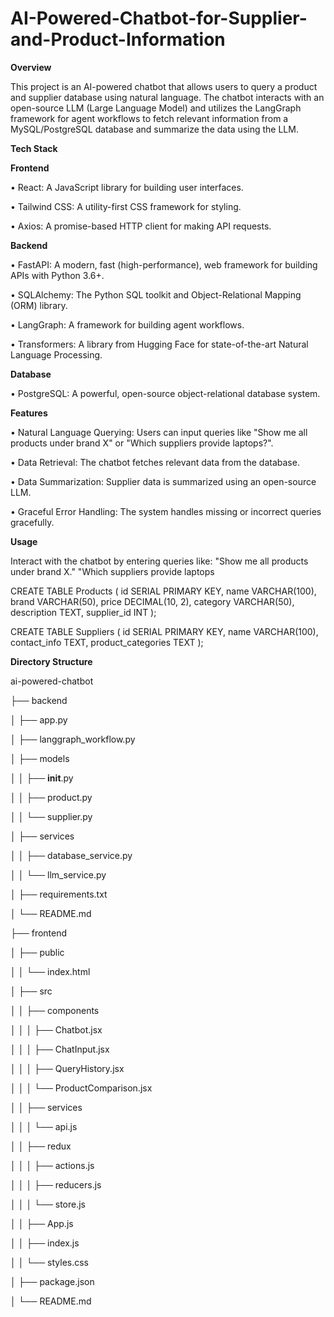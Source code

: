 # AI-Powered-Chatbot-for-Supplier-and-Product-Information

**Overview**

This project is an AI-powered chatbot that allows users to query a product and supplier database using natural language. The chatbot interacts with an open-source LLM (Large Language Model) and utilizes the LangGraph framework for agent workflows to fetch relevant information from a MySQL/PostgreSQL database and summarize the data using the LLM.

**Tech Stack**


**Frontend**

•	React: A JavaScript library for building user interfaces.

•	Tailwind CSS: A utility-first CSS framework for styling.

•	Axios: A promise-based HTTP client for making API requests.


**Backend**

•	FastAPI: A modern, fast (high-performance), web framework for building APIs with Python 3.6+.

•	SQLAlchemy: The Python SQL toolkit and Object-Relational Mapping (ORM) library.

•	LangGraph: A framework for building agent workflows.

•	Transformers: A library from Hugging Face for state-of-the-art Natural Language Processing.

**Database**

•	PostgreSQL: A powerful, open-source object-relational database system.


**Features**

•	Natural Language Querying: Users can input queries like "Show me all products under brand X" or "Which suppliers provide laptops?".

•	Data Retrieval: The chatbot fetches relevant data from the database.

•	Data Summarization: Supplier data is summarized using an open-source LLM.

•	Graceful Error Handling: The system handles missing or incorrect queries gracefully.

**Usage**

Interact with the chatbot by entering queries like: "Show me all products under brand X." "Which suppliers provide laptops

CREATE TABLE Products ( id SERIAL PRIMARY KEY, name VARCHAR(100), brand VARCHAR(50), price DECIMAL(10, 2), category VARCHAR(50), description TEXT, supplier_id INT );

CREATE TABLE Suppliers ( id SERIAL PRIMARY KEY, name VARCHAR(100), contact_info TEXT, product_categories TEXT ); 




 **Directory Structure**


ai-powered-chatbot

├── backend

│   ├── app.py

│   ├── langgraph_workflow.py

│   ├── models

│   │   ├── __init__.py

│   │   ├── product.py

│   │   └── supplier.py

│   ├── services

│   │   ├── database_service.py

│   │   └── llm_service.py

│   ├── requirements.txt

│   └── README.md

├── frontend

│   ├── public

│   │   └── index.html

│   ├── src

│   │   ├── components

│   │   │   ├── Chatbot.jsx

│   │   │   ├── ChatInput.jsx

│   │   │   ├── QueryHistory.jsx

│   │   │   └── ProductComparison.jsx

│   │   ├── services

│   │   │   └── api.js

│   │   ├── redux

│   │   │   ├── actions.js

│   │   │   ├── reducers.js

│   │   │   └── store.js

│   │   ├── App.js

│   │   ├── index.js

│   │   └── styles.css

│   ├── package.json

│   └── README.md

